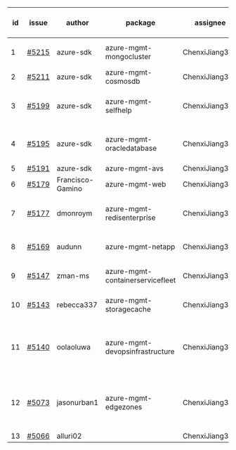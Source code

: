 | id | issue | author | package | assignee | bot advice | created date of issue | target release date | date from target |
| ------ | ------ | ------ | ------ | ------ | ------ | ------ | ------ | :-----: |
| 1 | [#5215](https://github.com/Azure/sdk-release-request/issues/5215) | azure-sdk | azure-mgmt-mongocluster | ChenxiJiang333 | new comment. FirstBeta. | 05-21 | 06-21 |  |
| 2 | [#5211](https://github.com/Azure/sdk-release-request/issues/5211) | azure-sdk | azure-mgmt-cosmosdb | ChenxiJiang333 | HoldOn. | 05-15 | 06-21 |  |
| 3 | [#5199](https://github.com/Azure/sdk-release-request/issues/5199) | azure-sdk | azure-mgmt-selfhelp | ChenxiJiang333 | close to release date. HoldOn. | 05-09 | 05-24 | 1 |
| 4 | [#5195](https://github.com/Azure/sdk-release-request/issues/5195) | azure-sdk | azure-mgmt-oracledatabase | ChenxiJiang333 | new comment. FirstBeta. HoldOn. | 05-09 | fail to get. |  |
| 5 | [#5191](https://github.com/Azure/sdk-release-request/issues/5191) | azure-sdk | azure-mgmt-avs | ChenxiJiang333 | HoldOn. | 05-08 | 06-21 |  |
| 6 | [#5179](https://github.com/Azure/sdk-release-request/issues/5179) | Francisco-Gamino | azure-mgmt-web | ChenxiJiang333 | HoldOn. MultiAPI | 05-02 | fail to get. |  |
| 7 | [#5177](https://github.com/Azure/sdk-release-request/issues/5177) | dmonroym | azure-mgmt-redisenterprise | ChenxiJiang333 | close to release date. HoldOn. | 04-30 | 05-24 | 1 |
| 8 | [#5169](https://github.com/Azure/sdk-release-request/issues/5169) | audunn | azure-mgmt-netapp | ChenxiJiang333 | close to release date. | 04-29 | 05-24 | 1 |
| 9 | [#5147](https://github.com/Azure/sdk-release-request/issues/5147) | zman-ms | azure-mgmt-containerservicefleet | ChenxiJiang333 | close to release date. | 04-24 | 05-24 | 1 |
| 10 | [#5143](https://github.com/Azure/sdk-release-request/issues/5143) | rebecca337 | azure-mgmt-storagecache | ChenxiJiang333 | close to release date. | 04-23 | 05-24 | 1 |
| 11 | [#5140](https://github.com/Azure/sdk-release-request/issues/5140) | oolaoluwa | azure-mgmt-devopsinfrastructure | ChenxiJiang333 | close to release date. FirstBeta. HoldOn. TypeSpec. | 04-16 | 05-24 | 1 |
| 12 | [#5073](https://github.com/Azure/sdk-release-request/issues/5073) | jasonurban1 | azure-mgmt-edgezones | ChenxiJiang333 | close to release date. FirstBeta. HoldOn. TypeSpec. | 03-22 | 05-24 | 1 |
| 13 | [#5066](https://github.com/Azure/sdk-release-request/issues/5066) | alluri02 |  | ChenxiJiang333 |  | 03-20 |  | 0 |
